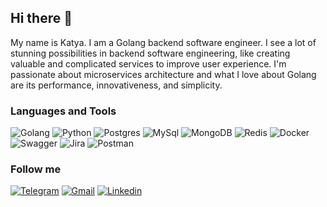 ## Hi there 👋
My name is Katya. I am a Golang backend software engineer. I see a lot of stunning possibilities in backend software engineering, like creating valuable and complicated services to improve user experience. I'm passionate about microservices architecture and what I love about  Golang are its performance, innovativeness, and simplicity.

### Languages and Tools
![Golang](https://img.shields.io/badge/-Golang-120909??style=flat-square&logo=Go)
![Python](https://img.shields.io/badge/-Python-120909??style=flat-square&logo=Python)
![Postgres](https://img.shields.io/badge/-Postgres-120909??style=flat-square&logo=Postgresql)
![MySql](https://img.shields.io/badge/-MySql-120909??style=flat-square&logo=MySql)
![MongoDB](https://img.shields.io/badge/-MongoDB-120909??style=flat-square&logo=MongoDb)
![Redis](https://img.shields.io/badge/-Redis-120909??style=flat-square&logo=Redis)
![Docker](https://img.shields.io/badge/-Docker-120909??style=flat-square&logo=Docker)
![Swagger](https://img.shields.io/badge/-Swagger-120909??style=flat-square&logo=Swagger)
![Jira](https://img.shields.io/badge/-Jira-120909??style=flat-square&logo=Jira)
![Postman](https://img.shields.io/badge/-Postman-120909??style=flat-square&logo=Postman)

### Follow me
[![Telegram](https://img.shields.io/badge/-Telegram-120909??style=flat-square&logo=Telegram)](https://t.me/matskevich_ei)
[![Gmail](https://img.shields.io/badge/-Gmail-120909??style=flat-square&logo=Gmail)](mackevich.ei@gmail.com)
[![Linkedin](https://img.shields.io/badge/-Linkedin-120909??style=flat-square&logo=Linkedin)](https://www.linkedin.com/in/rinuccia/)
